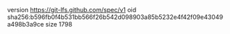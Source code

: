 version https://git-lfs.github.com/spec/v1
oid sha256:b596fb0f4b531bb566f26b542d098903a85b5232e4f42f09e43049a498b3a9ce
size 1798
